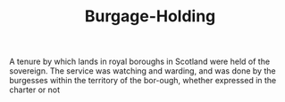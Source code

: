 ---
title: Burgage-Holding
letter: B
permalink: "/definitions/bld-burgage-holding.html"
body: A tenure by which lands in royal boroughs in Scotland were held of the sovereign.
  The service was watching and warding, and was done by the burgesses within the territory
  of the bor-ough, whether expressed in the charter or not
published_at: '2018-07-07'
source: Black's Law Dictionary 2nd Ed (1910)
layout: post
---